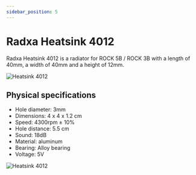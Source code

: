 ```yaml
---
sidebar_position: 5
---
```


# Radxa Heatsink 4012

Radxa Heatsink 4012 is a radiator for ROCK 5B / ROCK 3B with a length of 40mm, a width of 40mm and a height of 12mm.

![Heatsink 4012](/img/accessories/heatsink-4012-1.webp)

## Physical specifications

- Hole diameter: 3mm
- Dimensions: 4 x 4 x 1.2 cm
- Speed: 4300rpm ± 10%
- Hole distance: 5.5 cm
- Sound: 18dB
- Material: aluminum
- Bearing: Alloy bearing
- Voltage: 5V

![Heatsink 4012](/img/accessories/heatsink-4012-2.webp)
